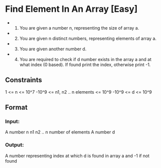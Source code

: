 # Find Element In An Array [Easy]

- 1. You are given a number n, representing the size of array a. 
- 2. You are given n distinct numbers, representing elements of array a. 
- 3. You are given another number d. 
- 4. You are required to check if d number exists in the array a and at what index (0 based). If found print the index, otherwise print -1. 

## Constraints
1 <= n <= 10^7
-10^9 <= n1, n2 
.. n elements <= 10^9
-10^9 <= d <= 10^9

## Format

### Input:
A number n
n1
n2
.. n number of elements
A number d

### Output:
A number representing index at which d is found in array a and -1 if not found
